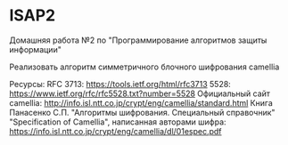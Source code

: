 # ISAP2
Домашняя работа №2 по "Программирование алгоритмов защиты информации"

Реализовать алгоритм симметричного блочного шифрования camellia

Ресурсы:
RFC 3713: https://tools.ietf.org/html/rfc3713
5528: https://www.ietf.org/rfc/rfc5528.txt?number=5528
Официальный сайт camellia: http://info.isl.ntt.co.jp/crypt/eng/camellia/standard.html
Книга Панасенко С.П. "Алгоритмы шифрования. Специальный справочник"
"Specification of Camellia", написанная авторами шифра: https://info.isl.ntt.co.jp/crypt/eng/camellia/dl/01espec.pdf
